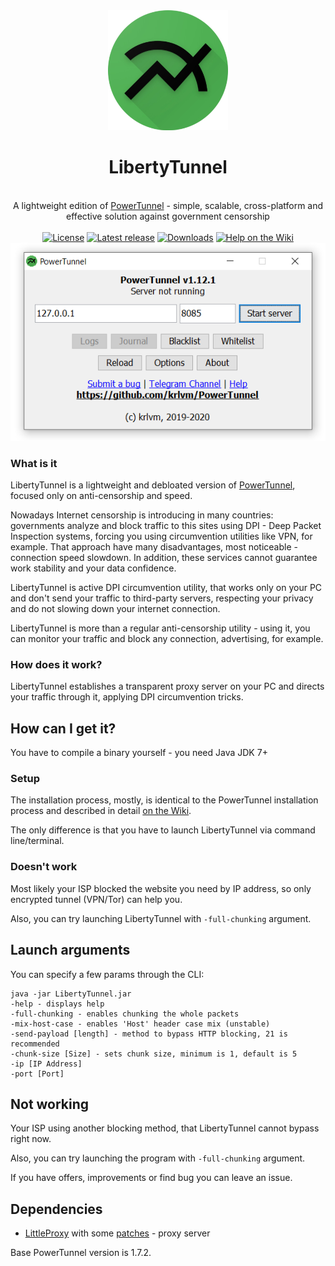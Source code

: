 <div align="center">
<img src="https://raw.githubusercontent.com/krlvm/PowerTunnel/libertytunnel/images/logo.png" height="192px" width="192px" />
<br><h1>LibertyTunnel</h1><br>
A lightweight edition of <a href="https://github.com/krlvm/PowerTunnel">PowerTunnel</a> - simple, scalable, cross-platform and effective solution against government censorship
<br><br>
<a href="https://github.com/krlvm/PowerTunnel/blob/master/LICENSE"><img src="https://img.shields.io/github/license/krlvm/PowerTunnel?style=flat-square" alt="License"/></a>
<a href="https://github.com/krlvm/PowerTunnel/releases"><img src="https://img.shields.io/github/v/release/krlvm/PowerTunnel?style=flat-square" alt="Latest release"/></a>
<a href="https://github.com/krlvm/PowerTunnel/releases"><img src="https://img.shields.io/github/downloads/krlvm/PowerTunnel/total?style=flat-square" alt="Downloads"/></a>
<a href="https://github.com/krlvm/PowerTunnel/wiki"><img src="https://img.shields.io/badge/help-wiki-yellow?style=flat-square" alt="Help on the Wiki"/></a>
<br>
<img src="https://raw.githubusercontent.com/krlvm/PowerTunnel/libertytunnel/images/ui.png" alt="LibertyTunnel CLI" />
</div>

### What is it
LibertyTunnel is a lightweight and debloated version of <a href="https://github.com/krlvm/PowerTunnel">PowerTunnel</a>, focused only on anti-censorship and speed.

Nowadays Internet censorship is introducing in many countries: governments analyze and block traffic to this sites using DPI - Deep Packet Inspection systems, forcing you using circumvention utilities like VPN, for example. That approach have many disadvantages, most noticeable - connection speed slowdown. In addition, these services cannot guarantee work stability and your data confidence.

LibertyTunnel is active DPI circumvention utility, that works only on your PC and don't send your traffic to third-party servers, respecting your privacy and do not slowing down your internet connection.

LibertyTunnel is more than a regular anti-censorship utility - using it, you can monitor your traffic and block any connection, advertising, for example.

### How does it work?
LibertyTunnel establishes a transparent proxy server on your PC and directs your traffic through it, applying DPI circumvention tricks.

## How can I get it?
You have to compile a binary yourself - you need Java JDK 7+

### Setup
The installation process, mostly, is identical to the PowerTunnel installation process and described in detail [on the Wiki](https://github.com/krlvm/PowerTunnel/wiki/Installation).

The only difference is that you have to launch LibertyTunnel via command line/terminal.

### Doesn't work
Most likely your ISP blocked the website you need by IP address, so only encrypted tunnel (VPN/Tor) can help you.

Also, you can try launching LibertyTunnel with `-full-chunking` argument.

## Launch arguments
You can specify a few params through the CLI:

```
java -jar LibertyTunnel.jar
-help - displays help
-full-chunking - enables chunking the whole packets
-mix-host-case - enables 'Host' header case mix (unstable)
-send-payload [length] - method to bypass HTTP blocking, 21 is recommended
-chunk-size [Size] - sets chunk size, minimum is 1, default is 5
-ip [IP Address]
-port [Port]
```

## Not working
Your ISP using another blocking method, that LibertyTunnel cannot bypass right now.

Also, you can try launching the program with `-full-chunking` argument.

If you have offers, improvements or find bug you can leave an issue.

## Dependencies
* [LittleProxy](https://github.com/adamfisk/LittleProxy) with some [patches](https://github.com/krlvm/PowerTunnel/tree/libertytunnel/src/org/littleshoot/proxy/impl) - proxy server

Base PowerTunnel version is 1.7.2.
